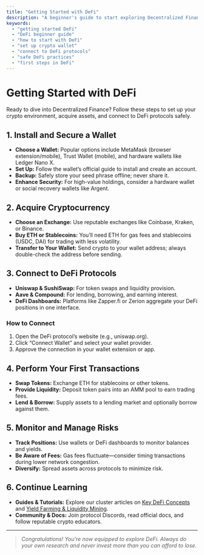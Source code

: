 ```yaml
---
title: "Getting Started with DeFi"
description: "A beginner's guide to start exploring Decentralized Finance: setting up wallets, acquiring crypto, connecting to DeFi protocols, and best practices for safe participation."
keywords:
  - "getting started DeFi"
  - "DeFi beginner guide"
  - "how to start with DeFi"
  - "set up crypto wallet"
  - "connect to DeFi protocols"
  - "safe DeFi practices"
  - "first steps in DeFi"
---
```


# Getting Started with DeFi

Ready to dive into Decentralized Finance? Follow these steps to set up your crypto environment, acquire assets, and connect to DeFi protocols safely.

## 1. Install and Secure a Wallet

- **Choose a Wallet:** Popular options include MetaMask (browser extension/mobile), Trust Wallet (mobile), and hardware wallets like Ledger Nano X.
- **Set Up:** Follow the wallet’s official guide to install and create an account.
- **Backup:** Safely store your seed phrase offline; never share it.
- **Enhance Security:** For high-value holdings, consider a hardware wallet or social recovery wallets like Argent.

## 2. Acquire Cryptocurrency

- **Choose an Exchange:** Use reputable exchanges like Coinbase, Kraken, or Binance.
- **Buy ETH or Stablecoins:** You’ll need ETH for gas fees and stablecoins (USDC, DAI) for trading with less volatility.
- **Transfer to Your Wallet:** Send crypto to your wallet address; always double-check the address before sending.

## 3. Connect to DeFi Protocols

- **Uniswap & SushiSwap:** For token swaps and liquidity provision.
- **Aave & Compound:** For lending, borrowing, and earning interest.
- **DeFi Dashboards:** Platforms like Zapper.fi or Zerion aggregate your DeFi positions in one interface.

### How to Connect
1. Open the DeFi protocol’s website (e.g., uniswap.org).  
2. Click “Connect Wallet” and select your wallet provider.  
3. Approve the connection in your wallet extension or app.

## 4. Perform Your First Transactions

- **Swap Tokens:** Exchange ETH for stablecoins or other tokens.
- **Provide Liquidity:** Deposit token pairs into an AMM pool to earn trading fees.
- **Lend & Borrow:** Supply assets to a lending market and optionally borrow against them.

## 5. Monitor and Manage Risks

- **Track Positions:** Use wallets or DeFi dashboards to monitor balances and yields.
- **Be Aware of Fees:** Gas fees fluctuate—consider timing transactions during lower network congestion.
- **Diversify:** Spread assets across protocols to minimize risk.

## 6. Continue Learning

- **Guides & Tutorials:** Explore our cluster articles on [Key DeFi Concepts](/defi/key-defi-concepts/) and [Yield Farming & Liquidity Mining](/defi/yield-farming-liquidity-mining/).
- **Community & Docs:** Join protocol Discords, read official docs, and follow reputable crypto educators.

---

> _Congratulations! You’re now equipped to explore DeFi. Always do your own research and never invest more than you can afford to lose._